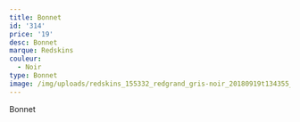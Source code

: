 ```yaml
---
title: Bonnet
id: '314'
price: '19'
desc: Bonnet
marque: Redskins
couleur:
  - Noir
type: Bonnet
image: /img/uploads/redskins_155332_redgrand_gris-noir_20180919t134355_01.jpg
---
```

Bonnet
